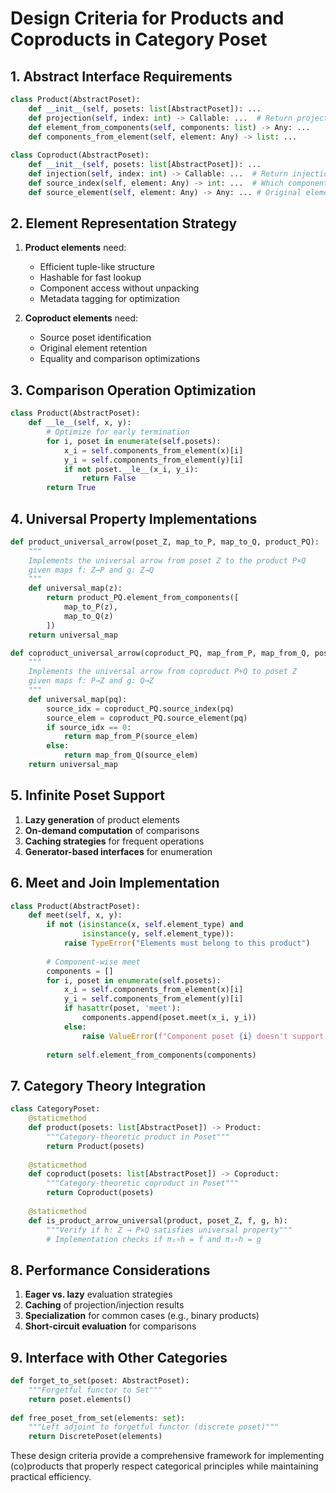 # Design Criteria for Products and Coproducts in Category Poset

## 1. Abstract Interface Requirements

```python
class Product(AbstractPoset):
    def __init__(self, posets: list[AbstractPoset]): ...
    def projection(self, index: int) -> Callable: ...  # Return projection function
    def element_from_components(self, components: list) -> Any: ... 
    def components_from_element(self, element: Any) -> list: ...
    
class Coproduct(AbstractPoset):
    def __init__(self, posets: list[AbstractPoset]): ...
    def injection(self, index: int) -> Callable: ...  # Return injection function
    def source_index(self, element: Any) -> int: ...  # Which component poset
    def source_element(self, element: Any) -> Any: ... # Original element
```

## 2. Element Representation Strategy

1. **Product elements** need:
   - Efficient tuple-like structure
   - Hashable for fast lookup
   - Component access without unpacking
   - Metadata tagging for optimization

2. **Coproduct elements** need:
   - Source poset identification
   - Original element retention
   - Equality and comparison optimizations

## 3. Comparison Operation Optimization

```python
class Product(AbstractPoset):
    def __le__(self, x, y):
        # Optimize for early termination
        for i, poset in enumerate(self.posets):
            x_i = self.components_from_element(x)[i]
            y_i = self.components_from_element(y)[i]
            if not poset.__le__(x_i, y_i):
                return False
        return True
```

## 4. Universal Property Implementations

```python
def product_universal_arrow(poset_Z, map_to_P, map_to_Q, product_PQ):
    """
    Implements the universal arrow from poset Z to the product P×Q
    given maps f: Z→P and g: Z→Q
    """
    def universal_map(z):
        return product_PQ.element_from_components([
            map_to_P(z),
            map_to_Q(z)
        ])
    return universal_map

def coproduct_universal_arrow(coproduct_PQ, map_from_P, map_from_Q, poset_Z):
    """
    Implements the universal arrow from coproduct P+Q to poset Z
    given maps f: P→Z and g: Q→Z
    """
    def universal_map(pq):
        source_idx = coproduct_PQ.source_index(pq)
        source_elem = coproduct_PQ.source_element(pq)
        if source_idx == 0:
            return map_from_P(source_elem)
        else:
            return map_from_Q(source_elem)
    return universal_map
```

## 5. Infinite Poset Support

1. **Lazy generation** of product elements
2. **On-demand computation** of comparisons
3. **Caching strategies** for frequent operations
4. **Generator-based interfaces** for enumeration

## 6. Meet and Join Implementation

```python
class Product(AbstractPoset):
    def meet(self, x, y):
        if not (isinstance(x, self.element_type) and 
                isinstance(y, self.element_type)):
            raise TypeError("Elements must belong to this product")
            
        # Component-wise meet
        components = []
        for i, poset in enumerate(self.posets):
            x_i = self.components_from_element(x)[i]
            y_i = self.components_from_element(y)[i]
            if hasattr(poset, 'meet'):
                components.append(poset.meet(x_i, y_i))
            else:
                raise ValueError(f"Component poset {i} doesn't support meet")
                
        return self.element_from_components(components)
```

## 7. Category Theory Integration

```python
class CategoryPoset:
    @staticmethod
    def product(posets: list[AbstractPoset]) -> Product:
        """Category-theoretic product in Poset"""
        return Product(posets)
        
    @staticmethod
    def coproduct(posets: list[AbstractPoset]) -> Coproduct:
        """Category-theoretic coproduct in Poset"""
        return Coproduct(posets)
        
    @staticmethod
    def is_product_arrow_universal(product, poset_Z, f, g, h):
        """Verify if h: Z → P×Q satisfies universal property"""
        # Implementation checks if π₁∘h = f and π₂∘h = g
```

## 8. Performance Considerations

1. **Eager vs. lazy** evaluation strategies
2. **Caching** of projection/injection results
3. **Specialization** for common cases (e.g., binary products)
4. **Short-circuit evaluation** for comparisons

## 9. Interface with Other Categories

```python
def forget_to_set(poset: AbstractPoset):
    """Forgetful functor to Set"""
    return poset.elements()
    
def free_poset_from_set(elements: set):
    """Left adjoint to forgetful functor (discrete poset)"""
    return DiscretePoset(elements)
```

These design criteria provide a comprehensive framework for implementing (co)products that properly respect categorical principles while maintaining practical efficiency.​​​​​​​​​​​​​​​​
